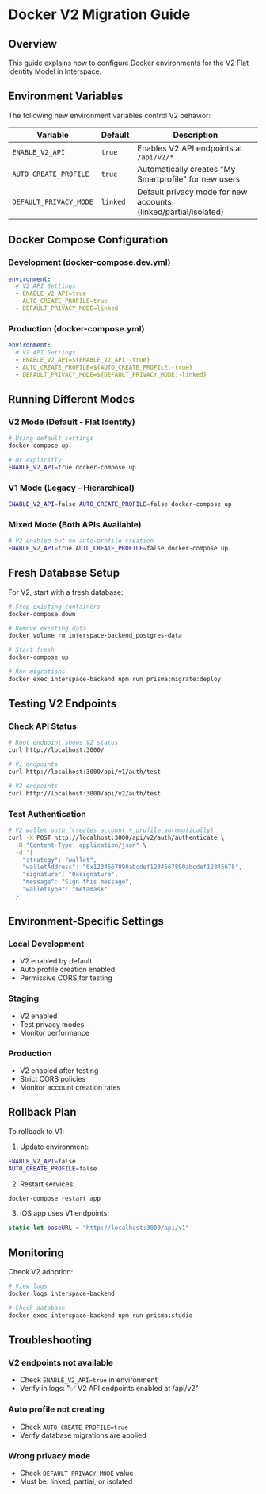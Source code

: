 # Docker V2 Migration Guide

## Overview

This guide explains how to configure Docker environments for the V2 Flat Identity Model in Interspace.

## Environment Variables

The following new environment variables control V2 behavior:

| Variable | Default | Description |
|----------|---------|-------------|
| `ENABLE_V2_API` | `true` | Enables V2 API endpoints at `/api/v2/*` |
| `AUTO_CREATE_PROFILE` | `true` | Automatically creates "My Smartprofile" for new users |
| `DEFAULT_PRIVACY_MODE` | `linked` | Default privacy mode for new accounts (linked/partial/isolated) |

## Docker Compose Configuration

### Development (docker-compose.dev.yml)

```yaml
environment:
  # V2 API Settings
  - ENABLE_V2_API=true
  - AUTO_CREATE_PROFILE=true
  - DEFAULT_PRIVACY_MODE=linked
```

### Production (docker-compose.yml)

```yaml
environment:
  # V2 API Settings
  - ENABLE_V2_API=${ENABLE_V2_API:-true}
  - AUTO_CREATE_PROFILE=${AUTO_CREATE_PROFILE:-true}
  - DEFAULT_PRIVACY_MODE=${DEFAULT_PRIVACY_MODE:-linked}
```

## Running Different Modes

### V2 Mode (Default - Flat Identity)
```bash
# Using default settings
docker-compose up

# Or explicitly
ENABLE_V2_API=true docker-compose up
```

### V1 Mode (Legacy - Hierarchical)
```bash
ENABLE_V2_API=false AUTO_CREATE_PROFILE=false docker-compose up
```

### Mixed Mode (Both APIs Available)
```bash
# V2 enabled but no auto-profile creation
ENABLE_V2_API=true AUTO_CREATE_PROFILE=false docker-compose up
```

## Fresh Database Setup

For V2, start with a fresh database:

```bash
# Stop existing containers
docker-compose down

# Remove existing data
docker volume rm interspace-backend_postgres-data

# Start fresh
docker-compose up

# Run migrations
docker exec interspace-backend npm run prisma:migrate:deploy
```

## Testing V2 Endpoints

### Check API Status
```bash
# Root endpoint shows V2 status
curl http://localhost:3000/

# V1 endpoints
curl http://localhost:3000/api/v1/auth/test

# V2 endpoints
curl http://localhost:3000/api/v2/auth/test
```

### Test Authentication
```bash
# V2 wallet auth (creates account + profile automatically)
curl -X POST http://localhost:3000/api/v2/auth/authenticate \
  -H "Content-Type: application/json" \
  -d '{
    "strategy": "wallet",
    "walletAddress": "0x1234567890abcdef1234567890abcdef12345678",
    "signature": "0xsignature",
    "message": "Sign this message",
    "walletType": "metamask"
  }'
```

## Environment-Specific Settings

### Local Development
- V2 enabled by default
- Auto profile creation enabled
- Permissive CORS for testing

### Staging
- V2 enabled
- Test privacy modes
- Monitor performance

### Production
- V2 enabled after testing
- Strict CORS policies
- Monitor account creation rates

## Rollback Plan

To rollback to V1:

1. Update environment:
```bash
ENABLE_V2_API=false
AUTO_CREATE_PROFILE=false
```

2. Restart services:
```bash
docker-compose restart app
```

3. iOS app uses V1 endpoints:
```swift
static let baseURL = "http://localhost:3000/api/v1"
```

## Monitoring

Check V2 adoption:
```bash
# View logs
docker logs interspace-backend

# Check database
docker exec interspace-backend npm run prisma:studio
```

## Troubleshooting

### V2 endpoints not available
- Check `ENABLE_V2_API=true` in environment
- Verify in logs: "✅ V2 API endpoints enabled at /api/v2"

### Auto profile not creating
- Check `AUTO_CREATE_PROFILE=true`
- Verify database migrations are applied

### Wrong privacy mode
- Check `DEFAULT_PRIVACY_MODE` value
- Must be: linked, partial, or isolated